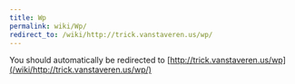 ```yaml
---
title: Wp
permalink: wiki/Wp/
redirect_to: /wiki/http://trick.vanstaveren.us/wp/
---
```


You should automatically be redirected to [http://trick.vanstaveren.us/wp](/wiki/http://trick.vanstaveren.us/wp/)
